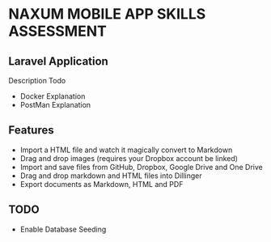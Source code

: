 # NAXUM MOBILE APP SKILLS ASSESSMENT
## Laravel Application

Description Todo
- Docker Explanation
- PostMan Explanation

## Features
- Import a HTML file and watch it magically convert to Markdown
- Drag and drop images (requires your Dropbox account be linked)
- Import and save files from GitHub, Dropbox, Google Drive and One Drive
- Drag and drop markdown and HTML files into Dillinger
- Export documents as Markdown, HTML and PDF

## TODO
- Enable Database Seeding
